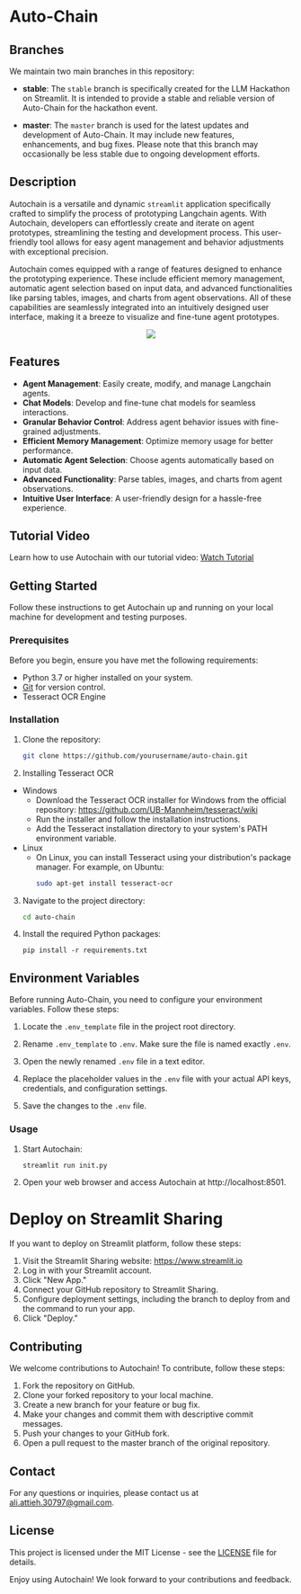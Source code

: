 # Auto-Chain

## Branches

We maintain two main branches in this repository:

- **stable**: The `stable` branch is specifically created for the LLM Hackathon on Streamlit. It is intended to provide a stable and reliable version of Auto-Chain for the hackathon event.

- **master**: The `master` branch is used for the latest updates and development of Auto-Chain. It may include new features, enhancements, and bug fixes. Please note that this branch may occasionally be less stable due to ongoing development efforts.

## Description

Autochain is a versatile and dynamic `streamlit` application specifically crafted to simplify the process of prototyping Langchain agents. With Autochain, developers can effortlessly create and iterate on agent prototypes, streamlining the testing and development process. This user-friendly tool allows for easy agent management and behavior adjustments with exceptional precision.

Autochain comes equipped with a range of features designed to enhance the prototyping experience. These include efficient memory management, automatic agent selection based on input data, and advanced functionalities like parsing tables, images, and charts from agent observations. All of these capabilities are seamlessly integrated into an intuitively designed user interface, making it a breeze to visualize and fine-tune agent prototypes.

<p align="center">
  <img src="https://i.ibb.co/QQrtRq0/Home-Page.png">

</p>


## Features

- **Agent Management**: Easily create, modify, and manage Langchain agents.
- **Chat Models**: Develop and fine-tune chat models for seamless interactions.
- **Granular Behavior Control**: Address agent behavior issues with fine-grained adjustments.
- **Efficient Memory Management**: Optimize memory usage for better performance.
- **Automatic Agent Selection**: Choose agents automatically based on input data.
- **Advanced Functionality**: Parse tables, images, and charts from agent observations.
- **Intuitive User Interface**: A user-friendly design for a hassle-free experience.

## Tutorial Video

Learn how to use Autochain with our tutorial video: [Watch Tutorial](https://www.youtube.com/watch?v=ZpgRYeSTwlU)

## Getting Started

Follow these instructions to get Autochain up and running on your local machine for development and testing purposes.


### Prerequisites

Before you begin, ensure you have met the following requirements:

- Python 3.7 or higher installed on your system.
- [Git](https://git-scm.com/) for version control.
- Tesseract OCR Engine
### Installation

1. Clone the repository:

   ```bash
   git clone https://github.com/yourusername/auto-chain.git
   ```
2. Installing Tesseract OCR
- Windows
   - Download the Tesseract OCR installer for Windows from the official repository: https://github.com/UB-Mannheim/tesseract/wiki
   - Run the installer and follow the installation instructions.
   - Add the Tesseract installation directory to your system's PATH environment variable.
- Linux
   - On Linux, you can install Tesseract using your distribution's package manager. For example, on Ubuntu:
     ```bash
     sudo apt-get install tesseract-ocr
     ```
3. Navigate to the project directory:
   ```bash
   cd auto-chain
   ```
4. Install the required Python packages:
   ```
   pip install -r requirements.txt
   ```

## Environment Variables
Before running Auto-Chain, you need to configure your environment variables. Follow these steps:

1. Locate the `.env_template` file in the project root directory.

2. Rename `.env_template` to `.env`. Make sure the file is named exactly `.env`.

3. Open the newly renamed `.env` file in a text editor.

4. Replace the placeholder values in the `.env` file with your actual API keys, credentials, and configuration settings.

5. Save the changes to the `.env` file.

### Usage
1. Start Autochain:
   ```bash
   streamlit run init.py
   ```
2. Open your web browser and access Autochain at http://localhost:8501.


# Deploy on Streamlit Sharing
If you want to deploy on Streamlit platform, follow these steps:

1. Visit the Streamlit Sharing website: https://www.streamlit.io
2. Log in with your Streamlit account.
3. Click "New App."
4. Connect your GitHub repository to Streamlit Sharing.
5. Configure deployment settings, including the branch to deploy from and the command to run your app.
6. Click "Deploy."

## Contributing
We welcome contributions to Autochain! To contribute, follow these steps:

1. Fork the repository on GitHub.
2. Clone your forked repository to your local machine.
3. Create a new branch for your feature or bug fix.
4. Make your changes and commit them with descriptive commit messages.
5. Push your changes to your GitHub fork.
6. Open a pull request to the master branch of the original repository.

## Contact
For any questions or inquiries, please contact us at ali.attieh.30797@gmail.com.

## License
This project is licensed under the MIT License - see the [LICENSE](https://github.com/AAAATTIEH/auto-chain/blob/master/LICENSE) file for details.

Enjoy using Autochain! We look forward to your contributions and feedback.